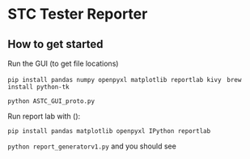 # STC Tester Reporter

## How to get started


Run the GUI (to get file locations)

`pip install pandas numpy openpyxl matplotlib reportlab kivy `
`brew install python-tk`

`python ASTC_GUI_proto.py`



Run report lab with ():

`pip install pandas matplotlib openpyxl IPython reportlab`

`python report_generatorv1.py` and you should see


